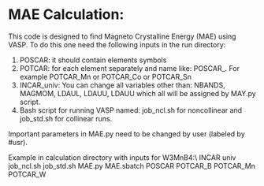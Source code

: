 # MAE Calculation:
This code is designed to find Magneto Crystalline Energy (MAE) using VASP. To do this one need the following inputs in the run directory:
1. POSCAR: it should contain elements symbols
2. POTCAR: for each element separately and name like: POSCAR_<element chemical symbols>. For example POTCAR_Mn or POTCAR_Co or POTCAR_Sn
3. INCAR_univ: You can change all variables other than: NBANDS, MAGMOM, LDAUL, LDAUU, LDAUU which all will be assigned by MAY.py script.
4. Bash script for running VASP named: job_ncl.sh for noncollinear and job_std.sh for collinear runs.

Important parameters in MAE.py need to be changed by user (labeled by #usr).
  
Example <ls> in calculation directory with inputs for W3MnB4:\\
INCAR univ job_ncl.sh job_std.sh MAE.py MAE.sbatch POSCAR POTCAR_B POTCAR_Mn POTCAR_W
